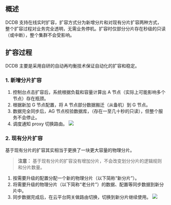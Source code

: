 ## 概述
DCDB 支持在线实时扩容，扩容方式分为新增分片和对现有分片扩容两种方式，整个扩容过程对业务完全透明，无需业务停机。扩容时仅部分分片存在秒级的只读（或中断），整个集群不会受影响。

## 扩容过程
DCDB 主要是采用自研的自动再均衡技术保证自动化的扩容和稳定。

### 1. 新增分片扩容
1. 控制台点击扩容后，系统根据负载和容量计算出 A 节点（实际上可能影响多个节点）存在瓶颈。
2. 根据新加 G 节点配置，将 A 节点部分数据搬迁（从备机）到 G 节点。
3. 数据完全同步后，AG 节点校验数据库，（存在一至几十秒的只读），但整个服务不会停止。
4. 调度通知 proxy 切换路由。
![](http://imgcache.tce.fsphere.cn/image/mc.qcloudimg.com/static/img/d407c9bf2740c3ceb803392448856cf2/image.png)

### 2. 现有分片扩容
基于现有分片的扩容其实相当于更换了一块更大容量的物理分片。
> **注意：**
> 基于现有分片的扩容没有增加分片，不会改变划分分片的逻辑规则和分片数量。

1. 按需要升级的配置分配一个新的物理分片（以下简称“新分片”）。
2. 将需要升级的物理分片（以下简称“老分片”）的数据、配置等同步数据到新分片中。
3. 同步数据完成后，在云平台网关做路由切换，切换到新分片继续使用。
![](http://imgcache.tce.fsphere.cn/image/mc.qcloudimg.com/static/img/d30e97c05742feccf7728e6a326e826f/image.png)